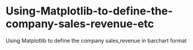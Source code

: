 # Using-Matplotlib-to-define-the-company-sales-revenue-etc
Using Matplotlib to define the company sales,revenue in barchart format 

